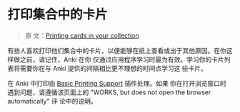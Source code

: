 # 打印集合中的卡片

> 原
> 文：[Printing cards in your collection](https://faqs.ankiweb.net/printing-cards-in-your-collection.html)

有些人喜欢打印他们集合中的卡片，以便能够在纸上查看或出于其他原因。在你这样做之前，请记住，Anki 在你
仅通过应用程序学习时最为有效。学习你的卡片列表将需要你在与 Anki 提供的间隔相比更不理想的时间点学习这
些卡片。

在 Anki 中打印由 [Basic Printing Support](https://ankiweb.net/shared/info/1025789669) 插件处理。如果
你在打开浏览窗口时遇到问题，请遵循该页面上的 "WORKS, but does not open the browser automatically" 评
论中的说明。
